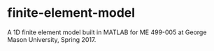 # finite-element-model
A 1D finite element model built in MATLAB for ME 499-005 at George Mason University, Spring 2017.
